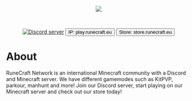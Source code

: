 <div align="center">
  <p>
    <a href="https://dsc.gg/runecraft"><img src="https://cdn.luckiecrab.nl/runecraftimg.png"></a>
  </p>
  
  <br />
  <p>
    <a href="https://dsc.gg/runecraft"><img src="https://img.shields.io/discord/809479699663290380?color=5865F2&logo=discord&logoColor=white" alt="Discord server" /></a>
    <a href="https://dsc.gg/runecraft"><button name="ip">IP: play.runecraft.eu</button></a>
    <a href="https://store.runecraft.eu"><button name="store">Store: store.runecraft.eu</button></a>
      </p>
</div>

# About
RuneCraft Network is an international Minecraft community with a Discord and Minecraft server. We have different gamemodes such as KitPVP, parkour, manhunt and more! Join our Discord server, start playing on our Minecraft server and check out our store today!

<div align="center">
</div>
  
